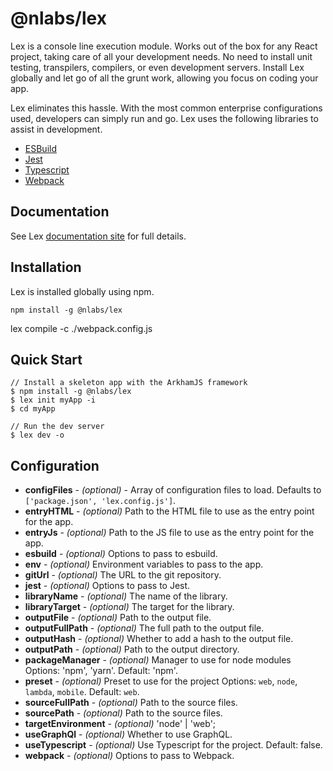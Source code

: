 # @nlabs/lex

Lex is a console line execution module. Works out of the box for any React project, taking care of all your development needs. No need to install unit testing, transpilers, compilers, or even development servers. Install Lex globally and let go of all the grunt work, allowing you focus on coding your app.

Lex eliminates this hassle. With the most common enterprise configurations used, developers can simply run and go. Lex uses the following libraries to assist in development.

- [ESBuild](https://esbuild.github.io/)
- [Jest](https://facebook.github.io/jest/)
- [Typescript](http://www.typescriptlang.org/)
- [Webpack](https://webpack.js.org/)

## Documentation

See Lex [documentation site](http://lex.nitrogenlabs.com) for full details.

## Installation

Lex is installed globally using npm.

```shell
npm install -g @nlabs/lex
```

lex compile -c ./webpack.config.js

## Quick Start

```shell
// Install a skeleton app with the ArkhamJS framework
$ npm install -g @nlabs/lex
$ lex init myApp -i
$ cd myApp

// Run the dev server
$ lex dev -o
```

## Configuration

- **configFiles** - *(optional)* - Array of configuration files to load. Defaults to `['package.json', 'lex.config.js']`.
- **entryHTML** - *(optional)* Path to the HTML file to use as the entry point for the app.
- **entryJs** - *(optional)* Path to the JS file to use as the entry point for the app.
- **esbuild** - *(optional)* Options to pass to esbuild.
- **env** - *(optional)* Environment variables to pass to the app.
- **gitUrl** - *(optional)* The URL to the git repository.
- **jest** - *(optional)* Options to pass to Jest.
- **libraryName** - *(optional)* The name of the library.
- **libraryTarget** - *(optional)* The target for the library.
- **outputFile** - *(optional)* Path to the output file.
- **outputFullPath** - *(optional)* The full path to the output file.
- **outputHash** - *(optional)* Whether to add a hash to the output file.
- **outputPath** - *(optional)* Path to the output directory.
- **packageManager** - *(optional)* Manager to use for node modules Options: 'npm', 'yarn'. Default: 'npm'.
- **preset** - *(optional)* Preset to use for the project Options: `web`, `node`, `lambda`, `mobile`. Default: `web`.
- **sourceFullPath** - *(optional)* Path to the source files.
- **sourcePath** - *(optional)* Path to the source files.
- **targetEnvironment** - *(optional)* 'node' | 'web';
- **useGraphQl** - *(optional)* Whether to use GraphQL.
- **useTypescript** - *(optional)* Use Typescript for the project. Default: false.
- **webpack** - *(optional)* Options to pass to Webpack.

